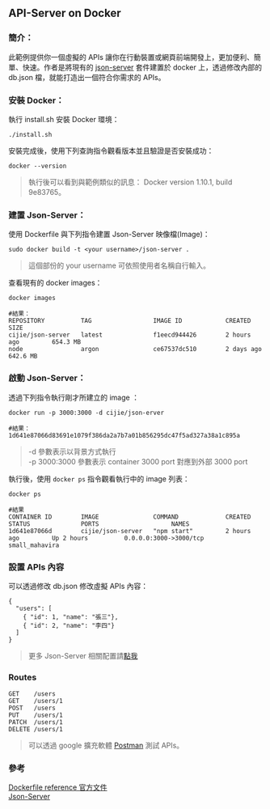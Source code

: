 ## API-Server on Docker

### 簡介：
此範例提供你一個虛擬的 APIs 讓你在行動裝置或網頁前端開發上，更加便利、簡單、快速。作者是將現有的 [json-server](https://github.com/typicode/json-server) 套件建置於 docker 上，透過修改內部的 db.json 檔，就能打造出一個符合你需求的 APIs。

### 安裝 Docker：

執行 install.sh 安裝 Docker 環境：

```
./install.sh
```

安裝完成後，使用下列查詢指令觀看版本並且驗證是否安裝成功：

```
docker --version
```
> 執行後可以看到與範例類似的訊息： Docker version 1.10.1, build 9e83765。

### 建置 Json-Server：

使用 Dockerfile 與下列指令建置 Json-Server 映像檔(Image)：

```
sudo docker build -t <your username>/json-server .
```
> 這個部份的 your username 可依照使用者名稱自行輸入。

查看現有的 docker images：

```
docker images

#結果：
REPOSITORY          TAG                 IMAGE ID            CREATED             SIZE
cijie/json-server   latest              f1eecd944426        2 hours ago         654.3 MB
node                argon               ce67537dc510        2 days ago          642.6 MB
```

### 啟動 Json-Server：

透過下列指令執行剛才所建立的 image ：

```
docker run -p 3000:3000 -d cijie/json-erver

#結果：
1d641e87066d83691e1079f386da2a7b7a01b856295dc47f5ad327a38a1c895a
```
> -d 參數表示以背景方式執行 <br />
> -p 3000:3000 參數表示 container 3000 port 對應到外部 3000 port

執行後，使用 `docker ps` 指令觀看執行中的 image 列表：

```
docker ps

#結果
CONTAINER ID        IMAGE               COMMAND             CREATED             STATUS              PORTS                    NAMES
1d641e87066d        cijie/json-server   "npm start"         2 hours ago         Up 2 hours          0.0.0.0:3000->3000/tcp   small_mahavira
```

### 設置 APIs 內容

可以透過修改 db.json 修改虛擬 APIs 內容：

```
{
  "users": [
    { "id": 1, "name": "張三"},
    { "id": 2, "name": "李四"}
  ]
}
```
> 更多 Json-Server 相關配置請[點我](https://github.com/typicode/json-server)

### Routes
```
GET    /users
GET    /users/1
POST   /users
PUT    /users/1
PATCH  /users/1
DELETE /users/1
```
> 可以透過 google 擴充軟體 [Postman](https://chrome.google.com/webstore/detail/postman/fhbjgbiflinjbdggehcddcbncdddomop) 測試 APIs。


### 參考
[Dockerfile reference 官方文件](https://docs.docker.com/engine/reference/builder/) <br />
[Json-Server](https://github.com/typicode/json-Server)
